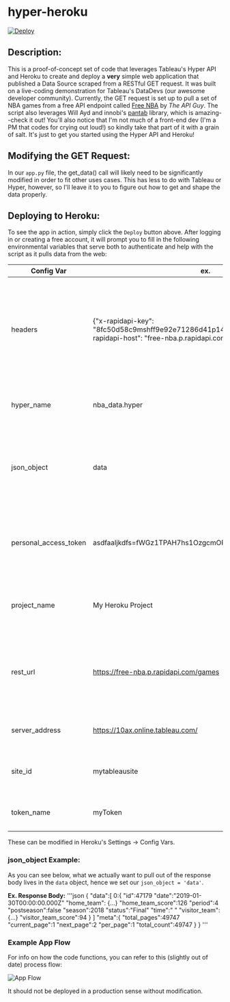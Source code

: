 # hyper-heroku

[![Deploy](https://www.herokucdn.com/deploy/button.svg)](https://heroku.com/deploy?template=https://github.com/tsjoblad/hyper-heroku/edit/master)


## Description:
This is a proof-of-concept set of code that leverages Tableau's Hyper API and Heroku to create and deploy a **very** simple web application that published a Data Source scraped from a RESTful GET request. It was built on a live-coding demonstration for Tableau's DataDevs (our awesome developer community). Currently, the GET request is set up to pull a set of NBA games from a free API endpoint called [Free NBA](https://rapidapi.com/theapiguy/api/free-nba) by *The API Guy*. The script also leverages Will Ayd and innobi's [pantab](https://pantab.readthedocs.io/en/latest/) library, which is amazing--check it out! You'll also notice that I'm not much of a front-end dev (I'm a PM that codes for crying out loud!) so kindly take that part of it with a grain of salt. It's just to get you started using the Hyper API and Heroku!


## Modifying the GET Request:
In our `app.py` file, the get_data() call will likely need to be significantly modified in order to fit other uses cases. This has less to do with Tableau or Hyper, however, so I'll leave it to you to figure out how to get and shape the data properly.

## Deploying to Heroku:
To see the app in action, simply click the `Deploy` button above. After logging in or creating a free account, it will prompt you to fill in the following environmental variables that serve both to authenticate and help with the script as it pulls data from the web:

| Config Var | ex. | purpose |
|-|-|-|
| headers | {"x-rapidapi-key": "8fc50d58c9mshff9e92e71286d41p14294bjsnfbae10247997","x-rapidapi-host": "free-nba.p.rapidapi.com"} | Provides additional data for the GET request (like keys or tokens). Must be structured like a python `Dict`. |
| hyper_name | nba_data.hyper | Names the `.hyper` file. Must have file extension. |
| json_object | data | Helps parse the data from the JSON output of the REST request. See below screenshot. |
| personal_access_token | asdfaaljkdfs=fWGz1TPAH7hs1OzgcmORTfsrT5 | Token value provided for Tableau Auth. (Ex. is obviously fake). |
| project_name | My Heroku Project | Name of Tableau Project to publish the data source. |
| rest_url | https://free-nba.p.rapidapi.com/games | URL for GET request. May include auth token if not provided in header. |
| server_address | https://10ax.online.tableau.com/ | Server or Online address to publish to. |
| site_id | mytableausite | Name of the Server or Online Site to publish to. |
| token_name | myToken | Name of the Tableau PAT to use for auth. |

These can be modified in Heroku's Settings -> Config Vars.

### json_object Example:
As you can see below, what we actually want to pull out of the response body lives in the `data` object, hence we set our `json_object = 'data'`.

**Ex. Response Body:**
'''json
{
	"data":[
		0:{
			"id":47179
			"date":"2019-01-30T00:00:00.000Z"
			"home_team": {...}
			"home_team_score":126
			"period":4
			"postseason":false
			"season":2018
			"status":"Final"
			"time":" "
			"visitor_team": {...}
			"visitor_team_score":94
		}
	]
	"meta":{
		"total_pages":49747
		"current_page":1
		"next_page":2
		"per_page":1
		"total_count":49747
	}
}
'''

### Example App Flow
For info on how the code functions, you can refer to this (slightly out of date) process flow:

![App Flow](../static/app_flow.png)



It should not be deployed in a production sense without modification.
